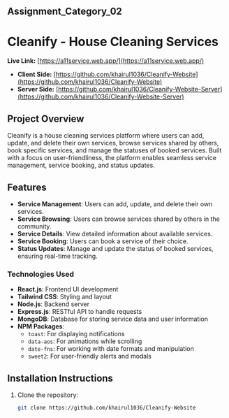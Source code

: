 ## Assignment_Category_02

# Cleanify - House Cleaning Services

**Live Link:** [https://a11service.web.app/](https://a11service.web.app/)

- **Client Side:** [https://github.com/khairul1036/Cleanify-Website](https://github.com/khairul1036/Cleanify-Website)
- **Server Side:** [https://github.com/khairul1036/Cleanify-Website-Server](https://github.com/khairul1036/Cleanify-Website-Server)

## Project Overview

Cleanify is a house cleaning services platform where users can add, update, and delete their own services, browse services shared by others, book specific services, and manage the statuses of booked services. Built with a focus on user-friendliness, the platform enables seamless service management, service booking, and status updates.

## Features
- **Service Management**: Users can add, update, and delete their own services.
- **Service Browsing**: Users can browse services shared by others in the community.
- **Service Details**: View detailed information about available services.
- **Service Booking**: Users can book a service of their choice.
- **Status Updates**: Manage and update the status of booked services, ensuring real-time tracking.

### Technologies Used
- **React.js**: Frontend UI development
- **Tailwind CSS**: Styling and layout
- **Node.js**: Backend server
- **Express.js**: RESTful API to handle requests
- **MongoDB**: Database for storing service data and user information
- **NPM Packages**:
  - `toast`: For displaying notifications
  - `data-aos`: For animations while scrolling
  - `date-fns`: For working with date formats and manipulation
  - `sweet2`: For user-friendly alerts and modals

## Installation Instructions

1. Clone the repository:

   ```bash
   git clone https://github.com/khairul1036/Cleanify-Website
